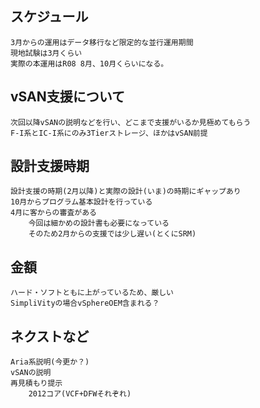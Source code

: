 ## スケジュール
    3月からの運用はデータ移行など限定的な並行運用期間
    現地試験は3月くらい
    実際の本運用はR08 8月、10月くらいになる。

## vSAN支援について
    次回以降vSANの説明などを行い、どこまで支援がいるか見極めてもらう
    F-I系とIC-I系にのみ3Tierストレージ、ほかはvSAN前提

## 設計支援時期
    設計支援の時期(2月以降)と実際の設計(いま)の時期にギャップあり
    10月からプログラム基本設計を行っている
    4月に客からの審査がある
        今回は細かめの設計書も必要になっている
        そのため2月からの支援では少し遅い(とくにSRM)

## 金額
    ハード・ソフトともに上がっているため、厳しい
    SimpliVityの場合vSphereOEM含まれる？

## ネクストなど
    Aria系説明(今更か？)
    vSANの説明
    再見積もり提示
        2012コア(VCF+DFWそれぞれ)
        
